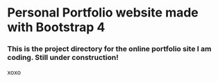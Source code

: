 # Personal Portfolio website made with Bootstrap 4
<h3>This is the project directory for the online portfolio site I am coding. Still under construction!</h3>
xoxo 
